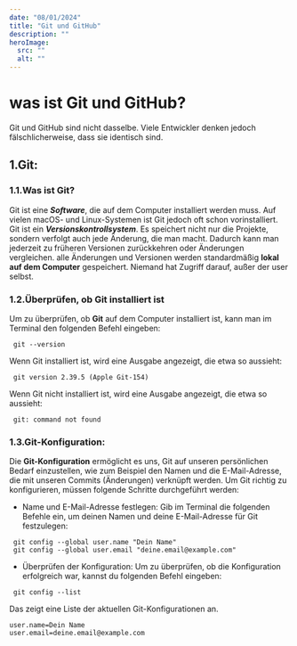 ```yaml
---
date: "08/01/2024"
title: "Git und GitHub"
description: ""
heroImage:
  src: ""
  alt: ""
---
```

# was ist Git und GitHub?

Git und GitHub sind nicht dasselbe. Viele Entwickler denken jedoch fälschlicherweise, dass sie identisch sind. 
## 1.Git:
### 1.1.Was ist Git?

Git ist eine ***Software***, die auf dem Computer installiert werden muss. Auf vielen macOS- und Linux-Systemen ist Git jedoch oft schon vorinstalliert. 
Git ist ein ***Versionskontrollsystem***. Es speichert nicht nur die Projekte, sondern verfolgt auch jede Änderung, die man macht. Dadurch kann man jederzeit zu früheren Versionen zurückkehren oder Änderungen vergleichen.
alle Änderungen und Versionen werden  standardmäßig **lokal auf dem Computer** gespeichert. Niemand hat Zugriff darauf, außer der user selbst.

### 1.2.Überprüfen, ob Git installiert ist

Um zu überprüfen, ob **Git** auf dem Computer installiert ist, kann man im Terminal den folgenden Befehl eingeben:

```shell
 git --version
```

Wenn Git installiert ist, wird eine Ausgabe angezeigt, die etwa so aussieht:

```shell
 git version 2.39.5 (Apple Git-154)
```

Wenn Git nicht installiert ist, wird eine Ausgabe angezeigt, die etwa so aussieht:

```shell
 git: command not found
```

### 1.3.Git-Konfiguration:

Die **Git-Konfiguration** ermöglicht es uns, Git auf unseren persönlichen Bedarf einzustellen, wie zum Beispiel den Namen und die E-Mail-Adresse, die mit unseren Commits (Änderungen) verknüpft werden. Um Git richtig zu konfigurieren, müssen folgende Schritte durchgeführt werden:

- Name und E-Mail-Adresse festlegen:
Gib im Terminal die folgenden Befehle ein, um deinen Namen und deine E-Mail-Adresse für Git festzulegen:

```shell
 git config --global user.name "Dein Name"
 git config --global user.email "deine.email@example.com"
```

- Überprüfen der Konfiguration:
Um zu überprüfen, ob die Konfiguration erfolgreich war, kannst du folgenden Befehl eingeben:

```shell
 git config --list
```

Das zeigt eine Liste der aktuellen Git-Konfigurationen an.

```shell
user.name=Dein Name
user.email=deine.email@example.com
```
